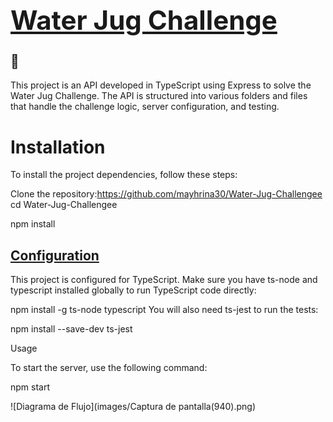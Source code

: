 ## <u><strong><h1>Water Jug Challenge</h1></strong></u>🫗

<p>This project is an API developed in TypeScript using Express to solve the Water Jug Challenge. The API is structured into various folders and files that handle the challenge logic, server configuration, and testing.</p>

<h1>Installation</h1>

To install the project dependencies, follow these steps:

Clone the repository:https://github.com/mayhrina30/Water-Jug-Challengee
cd Water-Jug-Challengee


npm install

<h2><u><strong>Configuration</strong></u></h2>

This project is configured for TypeScript. Make sure you have ts-node and typescript installed globally to run TypeScript code directly:


npm install -g ts-node typescript
You will also need ts-jest to run the tests:


npm install --save-dev ts-jest

</strong></u></h2>Usage</strong></u></h2>

To start the server, use the following command:


npm start

![Diagrama de Flujo](images/Captura de pantalla(940).png)
